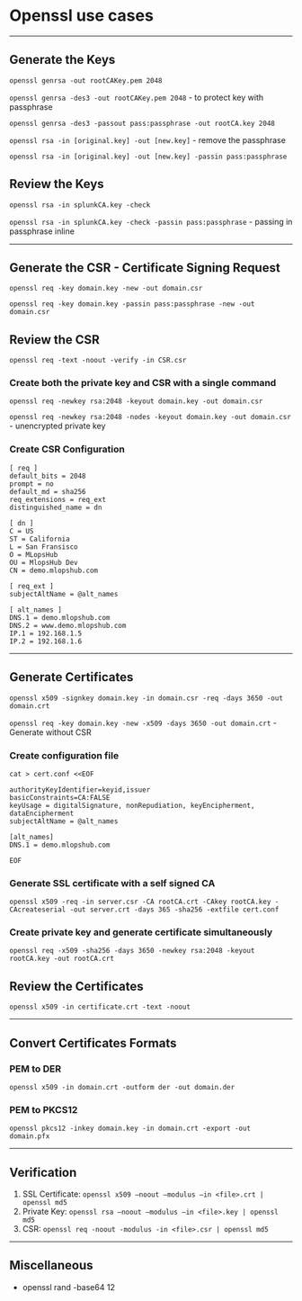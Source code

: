 # Openssl use cases

---

## **Generate the Keys**

`openssl genrsa -out rootCAKey.pem 2048`

`openssl genrsa -des3 -out rootCAKey.pem 2048` - to protect key with passphrase

`openssl genrsa -des3 -passout pass:passphrase -out rootCA.key 2048`

`openssl rsa -in [original.key] -out [new.key]` - remove the passphrase

`openssl rsa -in [original.key] -out [new.key] -passin pass:passphrase`

## **Review the Keys**

`openssl rsa -in splunkCA.key -check`

`openssl rsa -in splunkCA.key -check -passin pass:passphrase` - passing in passphrase inline

---

## **Generate the CSR** - Certificate Signing Request

`openssl req -key domain.key -new -out domain.csr`

`openssl req -key domain.key -passin pass:passphrase -new -out domain.csr`

## **Review the CSR**

`openssl req -text -noout -verify -in CSR.csr`

### Create both the private key and CSR with a single command

`openssl req -newkey rsa:2048 -keyout domain.key -out domain.csr`

`openssl req -newkey rsa:2048 -nodes -keyout domain.key -out domain.csr` - unencrypted private key

### Create CSR Configuration

```
[ req ]
default_bits = 2048
prompt = no
default_md = sha256
req_extensions = req_ext
distinguished_name = dn

[ dn ]
C = US
ST = California
L = San Fransisco
O = MLopsHub
OU = MlopsHub Dev
CN = demo.mlopshub.com

[ req_ext ]
subjectAltName = @alt_names

[ alt_names ]
DNS.1 = demo.mlopshub.com
DNS.2 = www.demo.mlopshub.com
IP.1 = 192.168.1.5
IP.2 = 192.168.1.6
```

---

## **Generate Certificates**

`openssl x509 -signkey domain.key -in domain.csr -req -days 3650 -out domain.crt`

`openssl req -key domain.key -new -x509 -days 3650 -out domain.crt` - Generate without CSR

### Create configuration file

```
cat > cert.conf <<EOF

authorityKeyIdentifier=keyid,issuer
basicConstraints=CA:FALSE
keyUsage = digitalSignature, nonRepudiation, keyEncipherment, dataEncipherment
subjectAltName = @alt_names

[alt_names]
DNS.1 = demo.mlopshub.com

EOF
```

### Generate SSL certificate with a self signed CA

`openssl x509 -req -in server.csr -CA rootCA.crt -CAkey rootCA.key -CAcreateserial -out server.crt -days 365 -sha256 -extfile cert.conf`

### Create private key and generate certificate simultaneously

`openssl req -x509 -sha256 -days 3650 -newkey rsa:2048 -keyout rootCA.key -out rootCA.crt`

## **Review the Certificates**

`openssl x509 -in certificate.crt -text -noout`

---

## **Convert Certificates Formats**

### PEM to DER

`openssl x509 -in domain.crt -outform der -out domain.der`

### PEM to PKCS12

`openssl pkcs12 -inkey domain.key -in domain.crt -export -out domain.pfx`

---

## **Verification**

1. SSL Certificate: `openssl x509 –noout –modulus –in <file>.crt | openssl md5`
2. Private Key: `openssl rsa –noout –modulus –in <file>.key | openssl md5`
3. CSR: `openssl req -noout -modulus -in <file>.csr | openssl md5`

---

## Miscellaneous

- openssl rand -base64 12
